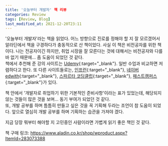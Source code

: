 ```yaml
---
title: '오늘부터 개발자' 책 리뷰
categories: Review
tags: [Review, Blog]
last_modified_at: 2021-12-20T23:11
---
```


'오늘부터 개발자'라는 책을 읽었다.
어느 방향으로 진로를 정해야 할 지 잘 모르겠어서 알라딘에서 책을 구경하다가 충동적으로 산 책이었다.
사실 이 책은 비전공자를 위한 책이다. 나는 전공자이긴 하지만, 취업 시장을 잘 모른다는 것에 대해서는 비전공자와 다를 바 없기 때문에... 좀 도움이 되었던 것 같다.  
책에서 추천해 준 강의 사이트는 [Udemy](https://www.udemy.com/ko/){:target="_blank"}. 일반 수업과 비교하면 저렴하다고 한다. 또 다른 사이트들로는, [인프런](https://www.inflearn.com/){:target="_blank"}, [네이버 edwith](https://www.edwith.org/){:target="_blank"}, [스파르타 코딩클럽](https://spartacodingclub.kr/){:target="_blank"}, [패스트캠퍼스](https://fastcampus.co.kr/){:target="_blank"}가 있다.  


책 안에서 '개발자로 취업하기 위한 기본적인 준비사항'이라는 표가 있었는데, 해당되지 않는 것들이 많은 것을 보며... 동기 부여가 되었던 것 같다.  
또, 개발 공부를 하며 틈틈히 만들고 싶은 것을 꼭 기획해 두라는 조언이 참 도움이 되었다. 앞으로 열심히 개발 공부를 하며 기획하는 습관을 가져야 겠다.  

지금 당장 뭐부터 해야할 지 고민중인 사람이라면 가볍게 읽기 좋은 책인 것 같다.  

책 구매 링크: <https://www.aladin.co.kr/shop/wproduct.aspx?ItemId=283073388>
